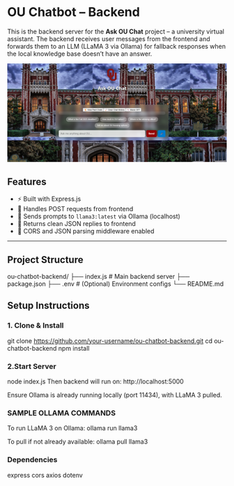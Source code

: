 #  OU Chatbot – Backend

This is the backend server for the **Ask OU Chat** project – a university virtual assistant. The backend receives user messages from the frontend and forwards them to an LLM (LLaMA 3 via Ollama) for fallback responses when the local knowledge base doesn’t have an answer.

![OU Chat UI](OU_Chatbot_UI.png)

##  Features

- ⚡ Built with Express.js
- 🔄 Handles POST requests from frontend
- 🤖 Sends prompts to `llama3:latest` via Ollama (localhost)
- 🧩 Returns clean JSON replies to frontend
- 🔐 CORS and JSON parsing middleware enabled

---

##  Project Structure

ou-chatbot-backend/
├── index.js # Main backend server
├── package.json
├── .env # (Optional) Environment configs
└── README.md

##  Setup Instructions

### 1. Clone & Install

git clone https://github.com/your-username/ou-chatbot-backend.git
cd ou-chatbot-backend
npm install

### 2.Start Server
node index.js
Then backend will run on:
http://localhost:5000

Ensure Ollama is already running locally (port 11434), with LLaMA 3 pulled.

### SAMPLE OLLAMA COMMANDS

To run LLaMA 3 on Ollama:
ollama run llama3

To pull if not already available:
ollama pull llama3

### Dependencies
express
cors
axios
dotenv 










